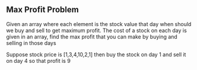 ## Max Profit Problem

Given an array where each element is the stock value that day when should we buy and sell to get maximum profit. The cost of a stock on each day is given in an array, find the max profit that you can make by buying and selling in those days

Suppose stock price is [1,3,4,10,2,1] then buy the stock on day 1 and sell it on day 4 so that profit is 9
